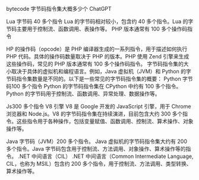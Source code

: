 bytecode 字节码指令集大概多少个 ChatGPT


Lua 字节码 40 多个指令
Lua 的字节码相对较小，包含约 40 多个指令。Lua 的字节码主要用于控制流、函数调用、表操作等。
PHP 版本通常有 100 多个操作码指令

HP 的操作码（opcode）是 PHP 编译器生成的一系列指令，用于描述如何执行 PHP 代码。具体的操作码数量取决于 PHP 的版本。PHP 使用 Zend 引擎来生成这些操作码，常见的 PHP 版本通常有 100 多个操作码指令。
字节码指令集的大小取决于具体的虚拟机和编程语言。例如，Java 虚拟机（JVM）和 Python 的字节码指令集数量是不同的。以下是一些常见的字节码指令集的概要：
Python 字节码100 多个指令
Python 的字节码指令集在 CPython 中约有 100 多个指令。Python 的字节码用于控制流、函数调用、异常处理、数据操作等。

Js300 多个指令
V8 引擎
V8 是 Google 开发的 JavaScript 引擎，用于 Chrome 浏览器和 Node.js。V8 的字节码指令集在持续演进，目前包含大约 300 多个指令。这些指令用于各种操作，包括变量赋值、函数调用、控制流、算术操作、对象操作等。


Java 字节码（JVM）200 多个指令。
Java 虚拟机的字节码指令集大约有 200 多个指令。Java 字节码包含用于控制流、方法调用、对象操作、算术操作等的指令。
.NET 中间语言（CIL）
.NET 中间语言（Common Intermediate Language, CIL，也称为 MSIL）包含约 200 多个指令，用于控制流、方法调用、类型转换、算术操作等。

